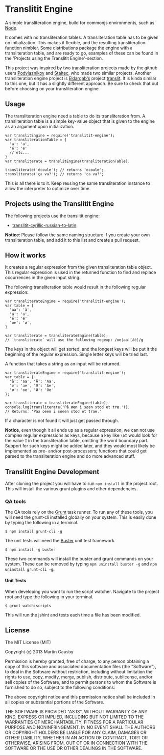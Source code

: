 Translitit Engine
=====================
A simple transliteration engine, build for commonjs environments, such as [Node](http://nodejs.org/).

It comes with no transliteration tables. A transliteration table has to be given on initialization. This makes it flexible, and the resulting transliteration function nimbler. Some distributions package the engine with a transliteration table, and are ready to go, examples of these can be found in the 'Projects using the Translitit Engine'-section.

This project was inspired by two transliteration projects made by the github users [Podviaznikov][podviaznikov] and [Staltec][staltec], who made two similar projects. Another transliteration engine project is [Eldargab's][eldargab] project [translit][translit]. It is kinda similar to this one, but it has a slightly different approach. Be sure to check that out before choosing on your transliteration engine.

[podviaznikov]: https://github.com/podviaznikov/
[staltec]: https://github.com/staltec/
[eldargab]: https://github.com/eldargab/
[translit]: https://github.com/eldargab/translit


## Usage
The transliteration engine need a table to do its transliteration from. A transliteration table is a simple key-value object that is given to the engine as an argument upon initialization.

    var translitEngine = require('translitit-engine');
    var transliterationTable = {
      'á': 'a',
      'é': 'e'
      // etc...
    }
    var transliterate = translitEngine(transliterationTable);

    transliterate('écoule'); // returns 'ecoule';
    transliterate('ça va?'); // returns 'ca va?';

This is all there is to it. Keep reusing the same transliteration instance to allow the interpreter to optimize over time.


## Projects using the Translitit Engine

The following projects use the translitit engine:

  * [translitit-cyrillic-russian-to-latin][translitit-cyrillic-russian-to-latin]

**Notice**: Please follow the same naming structure if you create your own transliteration table, and add it to this list and create a pull request.

[translitit-cyrillic-russian-to-latin]: https://github.com/gausby/translitit-cyrillic-russian-to-latin


## How it works
It creates a regular expression from the given transliteration table object. This regular expression is used in the returned function to find and replace occurrences in the given input string.

The following transliteration table would result in the following regular expression:

    var transliterateEngine = require('translitit-engine');
    var table = {
      'aa': 'å',
      'á': 'a',
      'é': 'e'
      'oe': 'ø',
    }

    var transliterate = transliterateEngine(table);
    // ´transliterate´ will use the following regexp: /oe|aa|[áé]/g

The keys in the object will get sorted, and the longest keys will be put it the beginning of the regular expression. Single letter keys will be tried last.

A function that takes a string as an input will be returned.

    var transliterateEngine = require('translitit-engine');
    var table = {
      'å': 'aa', 'Å': 'Aa',
      'æ': 'ae', 'Æ': 'Ae',
      'ø': 'oe', 'Ø': 'Oe'
    };

    var transliterate = transliterateEngine(table);
    console.log(transliterate('På øen i søen stod et træ.'));
    // Returns: 'Paa oeen i soeen stod et trae.'

If a character is not found it will just get passed through.

**Notice**, even though it all ends up as a regular expression, we can not use complex regular expressions as keys, because a key like `\bI` would look for the value `I` in the transliteration table, omitting the word boundary part. Support for such keys might be added later, and they would most likely be implemented as pre- and/or post-processors; functions that could get parsed to the transliteration engine and do more advanced stuff.


## Translitit Engine Development
After cloning the project you will have to run `npm install` in the project root. This will install the various grunt plugins and other dependencies.


### QA tools
The QA tools rely on the [Grunt](http://gruntjs.com) task runner. To run any of these tools, you will need the grunt-cli installed globally on your system. This is easily done by typing the following in a terminal.

    $ npm install grunt-cli -g

The unit tests will need the [Buster](http://busterjs.org/) unit test framework.

    $ npm install -g buster

These two commands will install the buster and grunt commands on your system. These can be removed by typing `npm uninstall buster -g` and `npm uninstall grunt-cli -g`.


#### Unit Tests
When developing you want to run the script watcher. Navigate to the project root and type the following in your terminal.

    $ grunt watch:scripts

This will run the jshint and tests each time a file has been modified.


## License
The MIT License (MIT)

Copyright (c) 2013 Martin Gausby

Permission is hereby granted, free of charge, to any person obtaining a copy of this software and associated documentation files (the "Software"), to deal in the Software without restriction, including without limitation the rights to use, copy, modify, merge, publish, distribute, sublicense, and/or sell copies of the Software, and to permit persons to whom the Software is furnished to do so, subject to the following conditions:

The above copyright notice and this permission notice shall be included in all copies or substantial portions of the Software.

THE SOFTWARE IS PROVIDED "AS IS", WITHOUT WARRANTY OF ANY KIND, EXPRESS OR IMPLIED, INCLUDING BUT NOT LIMITED TO THE WARRANTIES OF MERCHANTABILITY, FITNESS FOR A PARTICULAR PURPOSE AND NONINFRINGEMENT. IN NO EVENT SHALL THE AUTHORS OR COPYRIGHT HOLDERS BE LIABLE FOR ANY CLAIM, DAMAGES OR OTHER LIABILITY, WHETHER IN AN ACTION OF CONTRACT, TORT OR OTHERWISE, ARISING FROM, OUT OF OR IN CONNECTION WITH THE SOFTWARE OR THE USE OR OTHER DEALINGS IN THE SOFTWARE.
